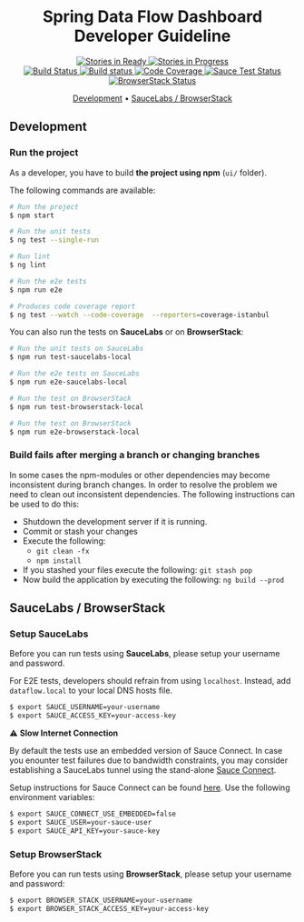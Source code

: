 
<h1 align="center">
  Spring Data Flow Dashboard<br />
  Developer Guideline
</h1>

<p align="center">
  <a href="http://waffle.io/spring-cloud/spring-cloud-dataflow-ui">
    <img src="https://badge.waffle.io/spring-cloud/spring-cloud-dataflow-ui.svg?label=ready&title=Ready"
         alt="Stories in Ready">
  </a>
  <a href="http://waffle.io/spring-cloud/spring-cloud-dataflow-ui">
    <img src="https://badge.waffle.io/spring-cloud/spring-cloud-dataflow-ui.svg?label=In%20Progress&title=In%20Progress"
         alt="Stories in Progress">
  </a>
  <br />
  <a href="https://travis-ci.org/spring-cloud/spring-cloud-dataflow-ui">
    <img src="https://travis-ci.org/spring-cloud/spring-cloud-dataflow-ui.png?branch=master"
         alt="Build Status">
  </a>
  <a href="https://ci.appveyor.com/project/ghillert/spring-cloud-dataflow-ui/branch/master">
    <img src="https://ci.appveyor.com/api/projects/status/7pqco2aqjyaphp36/branch/master?svg=true"
         alt="Build status">
  </a>
  <a href="https://codecov.io/gh/spring-cloud/spring-cloud-dataflow-ui/branch/master">
    <img src="https://codecov.io/gh/spring-cloud/spring-cloud-dataflow-ui/branch/master/graph/badge.svg"
         alt="Code Coverage">
  </a>
  <a href="https://saucelabs.com/u/ghillert">
    <img src="https://saucelabs.com/buildstatus/ghillert"
         alt="Sauce Test Status">
  </a>
  <a href="https://www.browserstack.com/automate/public-build/T3pKbzdQK2RpVnkxZ2ZwN2tjeGFUSzdOQUJ2cG1GSDBYSlRvT00zZWV1bz0tLVpuMXk0eTJmN01ienhnbkNPbXJTanc9PQ==--b187f26b476b4d3f262b837e13f4be593c41e44c">
    <img src="https://www.browserstack.com/automate/badge.svg?badge_key=T3pKbzdQK2RpVnkxZ2ZwN2tjeGFUSzdOQUJ2cG1GSDBYSlRvT00zZWV1bz0tLVpuMXk0eTJmN01ienhnbkNPbXJTanc9PQ==--b187f26b476b4d3f262b837e13f4be593c41e44c"
         alt="BrowserStack Status">
  </a>
</p>

<p align="center">
  <a href="#build">Development</a> •
  <a href="#development">SauceLabs / BrowserStack</a>
</p>

## Development

### Run the project

As a developer, you have to build **the project using npm** (`ui/` folder).

The following commands are available:

```bash
# Run the project
$ npm start

# Run the unit tests
$ ng test --single-run

# Run lint
$ ng lint

# Run the e2e tests
$ npm run e2e

# Produces code coverage report
$ ng test --watch --code-coverage  --reporters=coverage-istanbul
```

You can also run the tests on **SauceLabs** or on **BrowserStack**:

```bash
# Run the unit tests on SauceLabs
$ npm run test-saucelabs-local

# Run the e2e tests on SauceLabs
$ npm run e2e-saucelabs-local

# Run the test on BrowserStack
$ npm run test-browserstack-local

# Run the test on BrowserStack
$ npm run e2e-browserstack-local
```

### Build fails after merging a branch or changing branches

In some cases the npm-modules or other dependencies may become inconsistent during branch changes.
In order to resolve the problem we need to clean out inconsistent dependencies.
The following instructions can be used to do this:

* Shutdown the development server if it is running.
* Commit or stash your changes
* Execute the following:
	* `git clean -fx`
	* `npm install`
* If you stashed your files execute the following:  `git stash pop`
* Now build the application by executing the following: `ng build --prod`

## SauceLabs / BrowserStack

### Setup SauceLabs

Before you can run tests using **SauceLabs**, please setup your username and password.

For E2E tests, developers should refrain from using `localhost`. Instead, add `dataflow.local` to your local DNS hosts file.

```bash
$ export SAUCE_USERNAME=your-username
$ export SAUCE_ACCESS_KEY=your-access-key
```

⚠️ **Slow Internet Connection**

By default the tests use an embedded version of Sauce Connect. In case you enounter test failures due to bandwidth constraints,
you may consider establishing a SauceLabs tunnel using the stand-alone [Sauce Connect](https://wiki.saucelabs.com/display/DOCS/Sauce+Connect+Proxy).

Setup instructions for Sauce Connect can be found [here](https://wiki.saucelabs.com/display/DOCS/Basic+Sauce+Connect+Proxy+Setup). Use the following environment variables:

```bash
$ export SAUCE_CONNECT_USE_EMBEDDED=false
$ export SAUCE_USER=your-sauce-user
$ export SAUCE_API_KEY=your-sauce-key
```

### Setup BrowserStack

Before you can run tests using **BrowserStack**, please setup your username and password:

```bash
$ export BROWSER_STACK_USERNAME=your-username
$ export BROWSER_STACK_ACCESS_KEY=your-access-key
```
